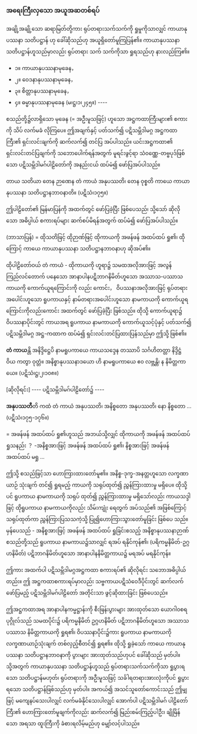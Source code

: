 ### အရေးကြီးလှသော အယူအဆတစ်ရပ်

အချို့အချို့သော ဆရာမြတ်တို့ကား ရုပ်တရားသက်သက်ကို ရှုမှုကိုသာလျှင် ကာယာနုပဿနာ သတိပဋ္ဌာန် ဟု ခေါ်ဆိုသည်ဟု အယူရှိတော်မူကြပြန်၏။ 
ကာယာနုပဿနာ သတိပဋ္ဌာန်ဟူသည်မှာလည်း ရုပ်တရား သက် သက်ကိုသာ ရှုရသည်ဟု နားလည်ကြ၏။

- ၁။ ကာယာနုပဿနာမုခေန，
- ၂။ ဝေဒနာနုပဿနာမုခေန，
- ၃။ စိတ္တာနုပဿနာမုခေန，
- ၄။ ဓမ္မာနုပဿနာမုခေန (မ၊ဋ္ဌ၊၁၊၂၄၅။) ----

စသည်တို့၌လာရှိသော မုခေန (= အဦးမူသဖြင့်) ဟူသော အဋ္ဌကထာကြီးများ၏ စကားကို သိပ် လက်မခံ လိုကြပေ။ 
ဤအချက်နှင့် ပတ်သက်၍ ပဋိသမ္ဘိဒါမဂ္ဂ အဋ္ဌကထာကြီး၏ ရှင်းလင်းချက်ကို ဆက်လက်၍ တင်ပြ အပ်ပါသည်။ 
ယင်းအဋ္ဌကထာ၏ ရှင်းလင်းတင်ပြချက်ကို သဘောပေါက်ရန်အတွက် မူရင်းဖွင့်ရာ သံ၀ဏ္ဏေ-တဗ္ဗပုဒ်ဖြစ်သော ပဋိသမ္ဘိဒါမဂ်ပါဠိတော်ကို အနည်းငယ် ထပ်မံ၍ ဖော်ပြအပ်ပါသည်။

တာယ သတိယာ တေန ဉာဏေန တံ ကာယံ အနုပဿတိ၊ တေန ဝုစ္စတိ ကာယေ ကာယာနုပဿနာ သတိပဋ္ဌာနဘာ၀နာတိ။ (ပဋိသံ၊၁၇၅။)

ဤပါဠိတော်၏ မြန်မာပြန်ကို အထက်တွင် ဖော်ပြခဲ့ပြီး ဖြစ်ပေသည်၊ သို့သော် ဆိုလိုသော အဓိပ္ပါယ် စကားရပ်များ ဆက်စပ်မိရန်အတွက် ထပ်မံ၍ ဖော်ပြအပ်ပါသည်။

(ဘာသာပြန်) = ထိုသတိဖြင့် ထိုဉာဏ်ဖြင့် ထိုကာယကို အဖန်ဖန် အထပ်ထပ် ရှု၏၊ ထိုကြောင့် ကာယေ ကာယာနုပဿနာ သတိပဋ္ဌာနဘာ၀နာဟု ဆိုအပ်၏။

ထိုပါဠိတော်ဝယ် တံ ကာယံ - ထိုကာယကို ဟူရာ၌ သမထအလိုအားဖြင့် အလွန်ကြည်လင်တောက် ပနေသော အာနာပါနပဋိဘာဂနိမိတ်ဟူသော အဿာသ-ပဿာသ ကာယကို ကောက်ယူရကြောင်းကို လည်း ကောင်း， ဝိပဿနာအလိုအားဖြင့် ရုပ်တရားအပေါင်းဟူသော ရူပကာယနှင့် နာမ်တရားအပေါင်းဟူသော နာမကာယကို ကောက်ယူရကြောင်းကိုလည်းကောင်း အထက်တွင် ဖော်ပြခဲ့ပြီး ဖြစ်သည်။ 
ထိုသို့ ကောက်ယူရာ၌ ဝိပဿနာပိုင်းတွင် ကာယအရ ရူပကာယ နာမကာယကို ကောက်ယူသင့်ပုံနှင့် ပတ်သက်၍ ပဋိသမ္ဘိဒါမဂ္ဂ အဋ္ဌ-ကထာက ထပ်မံ၍ ရှင်းလင်းတင်ပြထားပြန်သည်မှာ ဤသို့ ဖြစ်၏။

**တံ ကာယ**န္တိ အနိဒ္ဒိဋ္ဌေပိ နာမရူပကာယေ ကာယသဒ္ဒေန တဿာပိ သင်္ဂဟိတတ္တာ နိဒ္ဒိဋ္ဌံ ဝိယ ကတွာ ဝုတ္တံ။ 
အနိစ္စာနုပဿနာဒယော ဟိ နာမရူပကာယေ ဧ၀ လဗ္ဘန္တိ၊ န နိမိတ္တကာယေ။ (ပဋိသံ၊ဋ္ဌ၊၂၊၁၀၈။)

[ဆိုလိုရင်း] ---- ပဋိသမ္ဘိဒါမဂ်ပါဠိတော်၌ ----

**အနုပဿတီ**တိ ကထံ တံ ကာယံ အနုပဿတိ၊ အနိစ္စတော အနုပဿတိ၊ နော နိစ္စတော ...
<r>(ပဋိသံ၊၁၇၅-၁၇၆။)</r>

= အဖန်ဖန် အထပ်ထပ် ရှု၏ဟူသည် အဘယ်သို့လျှင် ထိုကာယကို အဖန်ဖန် အထပ်ထပ် ရှုသနည်း ？ -အနိစ္စအားဖြင့် အဖန်ဖန် အထပ်ထပ် ရှု၏၊ နိစ္စအားဖြင့် အဖန်ဖန် အထပ်ထပ် မရှု ...

ဤသို့ စသည်ဖြင့်သာ ဟောကြားထားတော်မူ၏။ 
အနိစ္စ-ဒုက္ခ-အနတ္တဟူသော လက္ခဏာယာဉ် သုံးချက် တင်၍ ရှုရမည့် ကာယကို သရုပ်ထုတ်၍ ညွှန်ကြားထားမှု မရှိပေ။ 
ထိုသို့ပင် ရူပကာယ နာမကာယကို သရုပ် ထုတ်၍ ညွှန်ကြားထားမှု မရှိသော်လည်း ကာယသဒ္ဒါဖြင့် ထိုရူပကာယ နာမကာယကိုလည်း သိမ်းကျုံး ရေတွက် အပ်သည်၏ အဖြစ်ကြောင့် သရုပ်ထုတ်ကာ ညွှန်ကြားပြသသကဲ့သို့ ပြု၍ဟောကြားသွားတော်မူခြင်း ဖြစ်ပေ သည်။ 
မှန်ပေသည် - အနိစ္စအားဖြင့် အဖန်ဖန် အထပ်ထပ် ရှုခြင်းစသည့် အနိစ္စာနုပဿနာဉာဏ် စသည်တို့သည် ရူပကာယ နာမကာယ၌သာလျှင် ရအပ် ရနိုင်ကုန်၏၊ (ပရိကမ္မနိမိတ်-ဥဂ္ဂဟနိမိတ်) ပဋိဘာဂနိမိတ်ဟူသော အာနာပါနနိမိတ္တကာယ၌ မရအပ် မရနိုင်ကုန်။

ဤကား အထက်ပါ ပဋိသမ္ဘိဒါမဂ္ဂအဋ္ဌကထာ စကားရပ်၏ ဆိုလိုရင်း သဘောအဓိပ္ပါယ်တည်း။ 
ဤ အဋ္ဌကထာစကားရပ်မှာလည်း သဗ္ဗကာယပဋိသံဝေဒီပိုင်းတွင် ဆက်လက်ဖော်ပြမည့် ပဋိသမ္ဘိဒါမဂ်ပါဠိတော် အတိုင်းသာ ဖွင့်ဆိုထားခြင်း ဖြစ်ပေသည်။

ဤအဋ္ဌကထာအရ အာနာပါနကမ္မဋ္ဌာန်းကို စီးဖြန်းပွားများ အားထုတ်သော ယောဂါ၀စရပုဂ္ဂိုလ်သည် သမထပိုင်း၌ ပရိကမ္မနိမိတ် ဥဂ္ဂဟနိမိတ် ပဋိဘာဂနိမိတ်ဟူသော အဿာသပဿာသ နိမိတ္တကာယကို ရှုရ၏၊ ဝိပဿနာပိုင်း၌ကား ရူပကာယ နာမကာယကို လက္ခဏာယာဉ်သုံးချက် တစ်လှည့်စီတင်၍ ရှုရ၏။ 
ထိုသို့ ရှုခဲ့သော် ကာယေ ကာယာနုပဿနာ သတိပဋ္ဌာနဘာ၀နာကို ပွားများ အားထုတ်သည်ဟုပင် ခေါ်ဆိုသည် မှတ်ပါ။ 
သို့အတွက် ကာယာနုပဿနာ သတိပဋ္ဌာန်ဟူသည် ရုပ်တရားသက်သက်ကိုသာ ရှုပွားရသော သတိပဋ္ဌာန်မဟုတ်၊ ရုပ်တရားကို အဦးမူသဖြင့် သင်္ခါရတရားအားလုံးကိုပင် ရှုပွားရသော သတိပဋ္ဌာန်ဖြစ်သည်ဟု မှတ်ပါ။ 
အကယ်၍ အသင်သူတော်ကောင်းသည် ဤမျှဖြင့် မကျေနပ်သေးပါလျှင် လက်မခံနိုင်သေးပါလျှင် အောက်ပါ ပဋိသမ္ဘိဒါမဂ် ပါဠိတော်ကြီး၏ ဟောကြားတော်မူချက်ကိုလည်း ဆက်လက်၍ မြည်းစမ်းကြည့်ပါဦး၊ ချိုမြိန်သော အရသာ ထူးကြီးကို ခံစားရလိမ့်မည်ဟု မျှော်လင့်ပါသည်။
